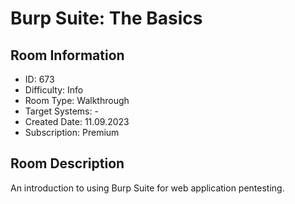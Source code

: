 ﻿# Burp Suite: The Basics

## Room Information
- ID: 673
- Difficulty: Info
- Room Type: Walkthrough
- Target Systems: -
- Created Date: 11.09.2023
- Subscription: Premium

## Room Description
An introduction to using Burp Suite for web application pentesting.
